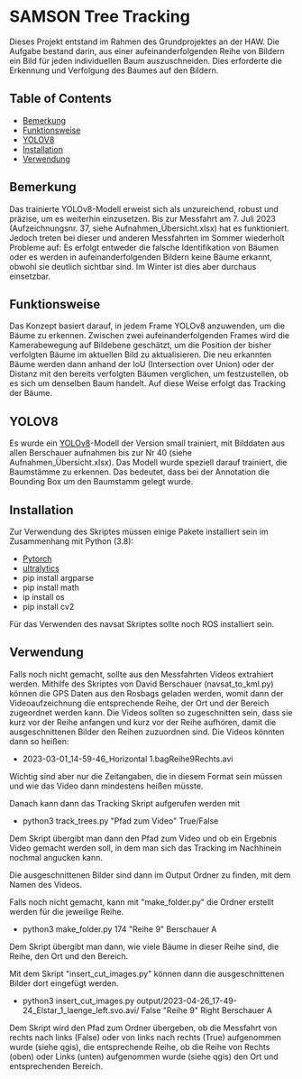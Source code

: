 # SAMSON Tree Tracking

Dieses Projekt entstand im Rahmen des Grundprojektes an der HAW. 
Die Aufgabe bestand darin, aus einer aufeinanderfolgenden Reihe von Bildern ein Bild für jeden individuellen Baum auszuschneiden. Dies erforderte die Erkennung und Verfolgung des Baumes auf den Bildern.

## Table of Contents

- [Bemerkung](#Bemerkung)
- [Funktionsweise](#Funktionsweise)
- [YOLOV8](#YOLOV8)
- [Installation](#Installation)
- [Verwendung](#Verwendung)




## Bemerkung

Das trainierte YOLOv8-Modell erweist sich als unzureichend, robust und präzise, um es weiterhin einzusetzen. 
Bis zur Messfahrt am 7. Juli 2023 (Aufzeichnungsnr. 37, siehe Aufnahmen_Übersicht.xlsx) hat es funktioniert. Jedoch treten bei dieser und anderen Messfahrten im Sommer wiederholt Probleme auf: Es erfolgt entweder die falsche Identifikation von Bäumen oder es werden in aufeinanderfolgenden Bildern keine Bäume erkannt, obwohl sie deutlich sichtbar sind.
Im Winter ist dies aber durchaus einsetzbar.

## Funktionsweise
Das Konzept basiert darauf, in jedem Frame YOLOv8 anzuwenden, um die Bäume zu erkennen. Zwischen zwei aufeinanderfolgenden Frames wird die Kamerabewegung auf Bildebene geschätzt, um die Position der bisher verfolgten Bäume im aktuellen Bild zu aktualisieren. Die neu erkannten Bäume werden dann anhand der IoU (Intersection over Union) oder der Distanz mit den bereits verfolgten Bäumen verglichen, um festzustellen, ob es sich um denselben Baum handelt. Auf diese Weise erfolgt das Tracking der Bäume.
## YOLOV8
Es wurde ein [YOLOv8](https://github.com/ultralytics/ultralytics)-Modell der Version small trainiert, mit Bilddaten aus allen Berschauer aufnahmen bis zur Nr 40 (siehe Aufnahmen_Übersicht.xlsx). Das Modell wurde speziell darauf trainiert, die Baumstämme zu erkennen. Das bedeutet, dass bei der Annotation die Bounding Box um den Baumstamm gelegt wurde.

## Installation
Zur Verwendung des Skriptes müssen einige Pakete installiert sein im Zusammenhang mit Python (3.8):
- [Pytorch](https://pytorch.org/get-started/locally/)
- [ultralytics](https://github.com/ultralytics/ultralytics)
- pip install argparse
- pip install math
- ip install os
- pip install cv2

Für das Verwenden des navsat Skriptes sollte noch ROS installiert sein.


## Verwendung
Falls noch nicht gemacht, sollte aus den Messfahrten Videos extrahiert werden. Mithilfe des Skriptes von David Berschauer (navsat_to_kml.py) können die GPS Daten aus den Rosbags geladen werden, womit dann der Videoaufzeichnung die entsprechende Reihe, der Ort und der Bereich zugeordnet werden kann.
Die Videos sollten so zugeschnitten sein, dass sie kurz vor der Reihe anfangen und kurz vor der Reihe aufhören, damit die ausgeschnittenen Bilder den Reihen zuzuordnen sind.
Die Videos könnten dann so heißen:
- 2023-03-01_14-59-46_Horizontal 1.bagReihe9Rechts.avi

Wichtig sind aber nur die Zeitangaben, die in diesem Format sein müssen und wie das Video dann mindestens heißen müsste.

Danach kann dann das Tracking Skript aufgerufen werden mit
- python3 track_trees.py "Pfad zum Video" True/False

Dem Skript übergibt man dann den Pfad zum Video und ob ein Ergebnis Video gemacht werden soll, in dem man sich das Tracking im Nachhinein nochmal angucken kann.

Die ausgeschnittenen Bilder sind dann im Output Ordner zu finden, mit dem Namen des Videos.

Falls noch nicht gemacht, kann mit "make_folder.py" die Ordner erstellt werden für die jeweilige Reihe.

- python3 make_folder.py 174 "Reihe 9" Berschauer A

Dem Skript übergibt man dann, wie viele Bäume in dieser Reihe sind, die Reihe, den Ort und den Bereich.

Mit dem Skript "insert_cut_images.py" können dann die ausgeschnittenen Bilder dort eingefügt werden.

- python3 insert_cut_images.py output/2023-04-26_17-49-24_Elstar_1_laenge_left.svo.avi/ False "Reihe 9" Right Berschauer A

Dem Skript wird den Pfad zum Ordner übergeben, ob die Messfahrt von rechts nach links (False) oder von links nach rechts (True) aufgenommen wurde (siehe qgis), die entsprechende Reihe, ob die Reihe von Rechts (oben) oder Links (unten) aufgenommen wurde (siehe qgis) den Ort und entsprechenden Bereich.